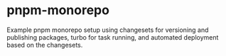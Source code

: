 # pnpm-monorepo

Example pnpm monorepo setup using changesets for versioning and publishing packages, turbo for task running, and automated deployment based on the changesets.
